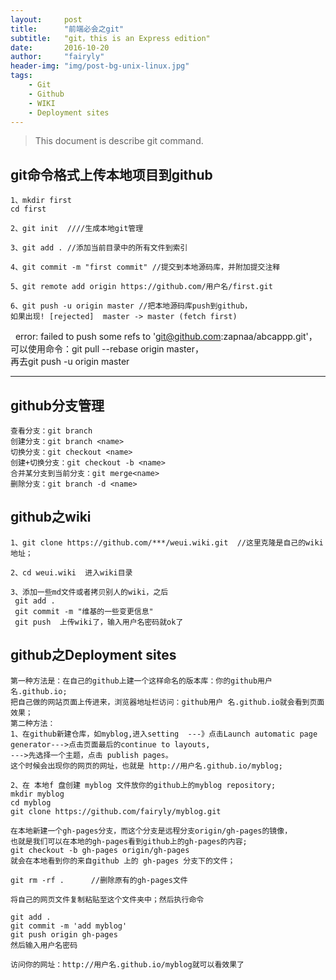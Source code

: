 ```yaml
---
layout:     post
title:      "前端必会之git"
subtitle:   "git，this is an Express edition"
date:       2016-10-20
author:     "fairyly"
header-img: "img/post-bg-unix-linux.jpg"
tags:
    - Git
    - Github
    - WIKI
    - Deployment sites
---
```


> This document is describe git command.


## git命令格式上传本地项目到github

	1、mkdir first
  	cd first

	2、git init  ////生成本地git管理

	3、git add . //添加当前目录中的所有文件到索引

	4、git commit -m "first commit" //提交到本地源码库，并附加提交注释

	5、git remote add origin https://github.com/用户名/first.git

	6、git push -u origin master //把本地源码库push到github，  
	如果出现! [rejected]  master -> master (fetch first)  
   	error: failed to push some refs to 'git@github.com:zapnaa/abcappp.git'，  
	可以使用命令：git pull --rebase origin master，  
	再去git push -u origin master  

---

## github分支管理

	查看分支：git branch
	创建分支：git branch <name>
	切换分支：git checkout <name>
	创建+切换分支：git checkout -b <name>
	合并某分支到当前分支：git merge<name>
	删除分支：git branch -d <name>


## github之wiki

	1、git clone https://github.com/***/weui.wiki.git  //这里克隆是自己的wiki地址；

	2、cd weui.wiki  进入wiki目录

	3、添加一些md文件或者拷贝别人的wiki，之后
  	 git add .
  	 git commit -m "维基的一些变更信息"
   	 git push  上传wiki了，输入用户名密码就ok了

## github之Deployment sites

	第一种方法是：在自己的github上建一个这样命名的版本库：你的github用户名.github.io;  
	把自己做的网站页面上传进来，浏览器地址栏访问：github用户	名.github.io就会看到页面效果；
	第二种方法：
	1、在github新建仓库，如myblog,进入setting  ---》点击Launch automatic page generator--->点击页面最后的continue to layouts,
	--->先选择一个主题，点击 publish pages。
	这个时候会出现你的网页的网址，也就是 http://用户名.github.io/myblog;

	2、在 本地f 盘创建 myblog 文件放你的github上的myblog repository;
	mkdir myblog
	cd myblog
	git clone https://github.com/fairyly/myblog.git

	在本地新建一个gh-pages分支，而这个分支是远程分支origin/gh-pages的镜像，
	也就是我们可以在本地的gh-pages看到github上的gh-pages的内容;
	git checkout -b gh-pages origin/gh-pages
	就会在本地看到你的来自github 上的 gh-pages 分支下的文件；

	git rm -rf .      //删除原有的gh-pages文件
	
	将自己的网页文件复制粘贴至这个文件夹中；然后执行命令
	
	git add .
	git commit -m 'add myblog'
	git push origin gh-pages
	然后输入用户名密码

	访问你的网址：http://用户名.github.io/myblog就可以看效果了
